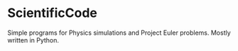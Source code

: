 # ScientificCode
Simple programs for Physics simulations and Project Euler problems. Mostly written in Python. 
